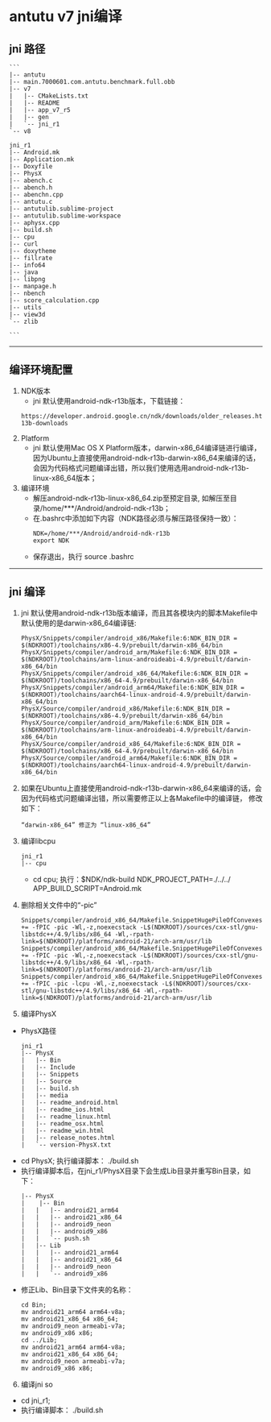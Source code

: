 # antutu v7 jni编译
## jni 路径
    ```
    |-- antutu
    |-- main.7000601.com.antutu.benchmark.full.obb
    |-- v7
    |   |-- CMakeLists.txt
    |   |-- README
    |   |-- app_v7_r5
    |   |-- gen
    |   `-- jni_r1
    `-- v8

    jni_r1
    |-- Android.mk
    |-- Application.mk
    |-- Doxyfile
    |-- PhysX
    |-- abench.c
    |-- abench.h
    |-- abenchn.cpp
    |-- antutu.c
    |-- antutulib.sublime-project
    |-- antutulib.sublime-workspace
    |-- aphysx.cpp
    |-- build.sh
    |-- cpu
    |-- curl
    |-- doxytheme
    |-- fillrate
    |-- info64
    |-- java
    |-- libpng
    |-- manpage.h
    |-- nbench
    |-- score_calculation.cpp
    |-- utils
    |-- view3d
    `-- zlib

    ```
---

## 编译环境配置
1. NDK版本
    - jni 默认使用android-ndk-r13b版本，下载链接：
    ```
    https://developer.android.google.cn/ndk/downloads/older_releases.html#ndk-13b-downloads
    ```
2. Platform
    - jni 默认使用Mac OS X Platform版本，darwin-x86_64编译链进行编译，因为Ubuntu上直接使用android-ndk-r13b-darwin-x86_64来编译的话，会因为代码格式问题编译出错，所以我们使用选用android-ndk-r13b-linux-x86_64版本；
3. 编译环境
    - 解压android-ndk-r13b-linux-x86_64.zip至预定目录, 如解压至目录/home/***/Android/android-ndk-r13b；
    - 在.bashrc中添加如下内容（NDK路径必须与解压路径保持一致）：
        ```
        NDK=/home/***/Android/android-ndk-r13b
        export NDK
        ```
    - 保存退出，执行 source .bashrc
---

## jni 编译
1. jni 默认使用android-ndk-r13b版本编译，而且其各模块内的脚本Makefile中默认使用的是darwin-x86_64编译链:
    ```
    PhysX/Snippets/compiler/android_x86/Makefile:6:NDK_BIN_DIR = $(NDKROOT)/toolchains/x86-4.9/prebuilt/darwin-x86_64/bin
    PhysX/Snippets/compiler/android_arm/Makefile:6:NDK_BIN_DIR = $(NDKROOT)/toolchains/arm-linux-androideabi-4.9/prebuilt/darwin-x86_64/bin
    PhysX/Snippets/compiler/android_x86_64/Makefile:6:NDK_BIN_DIR = $(NDKROOT)/toolchains/x86_64-4.9/prebuilt/darwin-x86_64/bin
    PhysX/Snippets/compiler/android_arm64/Makefile:6:NDK_BIN_DIR = $(NDKROOT)/toolchains/aarch64-linux-android-4.9/prebuilt/darwin-x86_64/bin
    PhysX/Source/compiler/android_x86/Makefile:6:NDK_BIN_DIR = $(NDKROOT)/toolchains/x86-4.9/prebuilt/darwin-x86_64/bin
    PhysX/Source/compiler/android_arm/Makefile:6:NDK_BIN_DIR = $(NDKROOT)/toolchains/arm-linux-androideabi-4.9/prebuilt/darwin-x86_64/bin
    PhysX/Source/compiler/android_x86_64/Makefile:6:NDK_BIN_DIR = $(NDKROOT)/toolchains/x86_64-4.9/prebuilt/darwin-x86_64/bin
    PhysX/Source/compiler/android_arm64/Makefile:6:NDK_BIN_DIR = $(NDKROOT)/toolchains/aarch64-linux-android-4.9/prebuilt/darwin-x86_64/bin
    ```

2. 如果在Ubuntu上直接使用android-ndk-r13b-darwin-x86_64来编译的话，会因为代码格式问题编译出错，所以需要修正以上各Makefile中的编译链， 修改如下：
    ```
    “darwin-x86_64” 修正为 “linux-x86_64”
    ```

3. 编译libcpu
    ```
    jni_r1
    |-- cpu
    ```
    - cd cpu; 执行：$NDK/ndk-build NDK_PROJECT_PATH=./../../ APP_BUILD_SCRIPT=Android.mk

4. 删除相关文件中的“-pic”
    ```
    Snippets/compiler/android_x86_64/Makefile.SnippetHugePileOfConvexes.mk:215:SnippetHugePileOfConvexes_checked_lflags  += -fPIC -pic -Wl,-z,noexecstack -L$(NDKROOT)/sources/cxx-stl/gnu-libstdc++/4.9/libs/x86_64 -Wl,-rpath-link=$(NDKROOT)/platforms/android-21/arch-arm/usr/lib
    Snippets/compiler/android_x86_64/Makefile.SnippetHugePileOfConvexes.mk:338:SnippetHugePileOfConvexes_profile_lflags  += -fPIC -pic -Wl,-z,noexecstack -L$(NDKROOT)/sources/cxx-stl/gnu-libstdc++/4.9/libs/x86_64 -Wl,-rpath-link=$(NDKROOT)/platforms/android-21/arch-arm/usr/lib
    Snippets/compiler/android_x86_64/Makefile.SnippetHugePileOfConvexes.mk:459:SnippetHugePileOfConvexes_release_lflags  += -fPIC -pic -lcpu -Wl,-z,noexecstack -L$(NDKROOT)/sources/cxx-stl/gnu-libstdc++/4.9/libs/x86_64 -Wl,-rpath-link=$(NDKROOT)/platforms/android-21/arch-arm/usr/lib
    ```

5. 编译PhysX
- PhysX路径
    ```
    jni_r1
    |-- PhysX
    |   |-- Bin
    |   |-- Include
    |   |-- Snippets
    |   |-- Source
    |   |-- build.sh
    |   |-- media
    |   |-- readme_android.html
    |   |-- readme_ios.html
    |   |-- readme_linux.html
    |   |-- readme_osx.html
    |   |-- readme_win.html
    |   |-- release_notes.html
    |   `-- version-PhysX.txt
    ```
- cd PhysX; 执行编译脚本： ./build.sh
- 执行编译脚本后，在jni_r1/PhysX目录下会生成Lib目录并重写Bin目录，如下：
    ```
    |-- PhysX
    |    |-- Bin
    |   |   |-- android21_arm64
    |   |   |-- android21_x86_64
    |   |   |-- android9_neon
    |   |   |-- android9_x86
    |   |   `-- push.sh
    |   |-- Lib
    |   |   |-- android21_arm64
    |   |   |-- android21_x86_64
    |   |   |-- android9_neon
    |   |   `-- android9_x86
    ```
- 修正Lib、Bin目录下文件夹的名称：
    ```
    cd Bin;
    mv android21_arm64 arm64-v8a;
    mv android21_x86_64 x86_64;
    mv android9_neon armeabi-v7a;
    mv android9_x86 x86;
    cd ../Lib;
    mv android21_arm64 arm64-v8a;
    mv android21_x86_64 x86_64;
    mv android9_neon armeabi-v7a;
    mv android9_x86 x86;
    ```

6. 编译jni so
- cd jni_r1;
- 执行编译脚本： ./build.sh